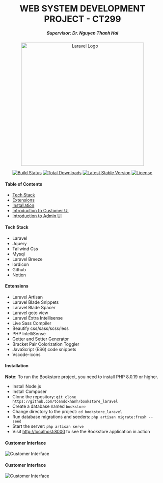 <!--  -->
<h1 align="center">WEB SYSTEM DEVELOPMENT PROJECT - CT299</h1>
<h5 align="center">Supervisor: Dr. Nguyen Thanh Hai </h5>
<p align="center"><a href="https://laravel.com" target="_blank"><img src="https://raw.githubusercontent.com/laravel/art/master/logo-lockup/5%20SVG/2%20CMYK/1%20Full%20Color/laravel-logolockup-cmyk-red.svg" width="400" alt="Laravel Logo"></a></p>
<p align="center">
<a href="https://travis-ci.org/laravel/framework"><img src="https://travis-ci.org/laravel/framework.svg" alt="Build Status"></a>
<a href="https://packagist.org/packages/laravel/framework"><img src="https://img.shields.io/packagist/dt/laravel/framework" alt="Total Downloads"></a>
<a href="https://packagist.org/packages/laravel/framework"><img src="https://img.shields.io/packagist/v/laravel/framework" alt="Latest Stable Version"></a>
<a href="https://packagist.org/packages/laravel/framework"><img src="https://img.shields.io/packagist/l/laravel/framework" alt="License"></a>
</p>
<h4>Table of Contents</h4>
<ul>
    <li><a href="#tech-stack">Tech Stack</a></li>
    <li><a href="#extensions">Extensions</a></li>
    <li><a href="#installation">Installation</a></li>
    <li><a href="#customer-ui">Introduction to Customer UI</a></li>
    <li><a href="#admin-ui">Introduction to Admin UI</a></li>
</ul>
<h4 id="tech-stack">Tech Stack</h4>
<ul>
    <li>Laravel</li>
    <li>Jquery</li>
    <li>Tailwind Css</li>
    <li>Mysql</li>
    <li>Laravel Breeze</li>
    <li>lordicon</li>   
    <li>Github</li>   
    <li>Notion</li>   
</ul>
<h4 id="extensions">Extensions</h4>
<ul>
    <li>Laravel Artisan</li> 
    <li>Laravel Blade Snippets</li> 
    <li>Laravel Blade Spacer</li> 
    <li>Laravel goto view</li> 
    <li>Laravel Extra Intellisense</li> 
    <li>Live Sass Compiler</li> 
    <li>Beautify css/sass/scss/less</li> 
    <li>PHP IntelliSense</li> 
    <li>Getter and Setter Generator</li> 
    <li>Bracket Pair Colorization Toggler</li> 
    <li>JavaScript (ES6) code snippets</li> 
    <li>Vscode-icons</li> 
</ul>
<h4 id="installation">Installation</h4>
<p><strong>Note:</strong> To run the Bookstore project, you need to install PHP 8.0.19 or higher.</p>
<ul>
    <li>Install Node.js</li> 
    <li>Install Composer</li> 
    <li>Clone the repository: <code>git clone https://github.com/toandokhanh/bookstore_laravel</code></li>
    <li>Create a database named <code>bookstore</code></li>
    <li>Change directory to the project: <code>cd bookstore_laravel</code></li>
    <li>Run database migrations and seeders: <code>php artisan migrate:fresh --seed</code></li>
    <li>Start the server: <code>php artisan serve</code></li>
    <li>Visit <a href="http://localhost:8000">http://localhost:8000</a> to see the Bookstore application in action</li>
</ul>
<h4 id="customer-ui">Customer Interface</h4>
<img src="https://user-images.githubusercontent.com/98395447/201471936-6c628bd5-2a3f-4525-b8af-de9e0c693d09.png" alt="Customer Interface">
<h4 id="admin-ui">Customer Interface</h4>
<img src="https://user-images.githubusercontent.com/98395447/201474598-6dd76041-3aa2-4438-a74f-3d84cccab6c1.png" alt="Customer Interface">

